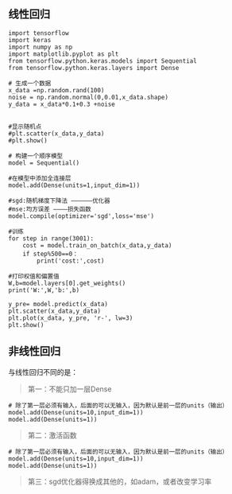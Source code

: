 ## 线性回归

```
import tensorflow
import keras
import numpy as np
import matplotlib.pyplot as plt
from tensorflow.python.keras.models import Sequential
from tensorflow.python.keras.layers import Dense

# 生成一个数据
x_data =np.random.rand(100)
noise = np.random.normal(0,0.01,x_data.shape)
y_data = x_data*0.1+0.3 +noise


#显示随机点
#plt.scatter(x_data,y_data)
#plt.show()

# 构建一个顺序模型
model = Sequential()

#在模型中添加全连接层
model.add(Dense(units=1,input_dim=1)) 

#sgd:随机梯度下降法 ——————优化器
#mse:均方误差 ————损失函数
model.compile(optimizer='sgd',loss='mse')

#训练
for step in range(3001):
	cost = model.train_on_batch(x_data,y_data)
	if step%500==0：
		print('cost:',cost)
		
#打印权值和偏置值
W,b=model.layers[0].get_weights()
print('W:',W,'b:',b)

y_pre= model.predict(x_data)  
plt.scatter(x_data,y_data)
plt.plot(x_data, y_pre, 'r-', lw=3)
plt.show()
```

## 非线性回归
与线性回归不同的是：
>第一：不能只加一层Dense
```
# 除了第一层必须有输入，后面的可以无输入，因为默认是前一层的units（输出）
model.add(Dense(units=10,input_dim=1)) 
model.add(Dense(units=1)) 
```
>第二：激活函数
```
# 除了第一层必须有输入，后面的可以无输入，因为默认是前一层的units（输出）
model.add(Dense(units=10,input_dim=1)) 
model.add(Dense(units=1)) 
```
>第三：sgd优化器得换成其他的，如adam，或者改变学习率


<!--stackedit_data:
eyJoaXN0b3J5IjpbMTM5MzUzMTY3NCw1ODUyNjE2MDAsLTI5OD
Y2NjQ4NV19
-->